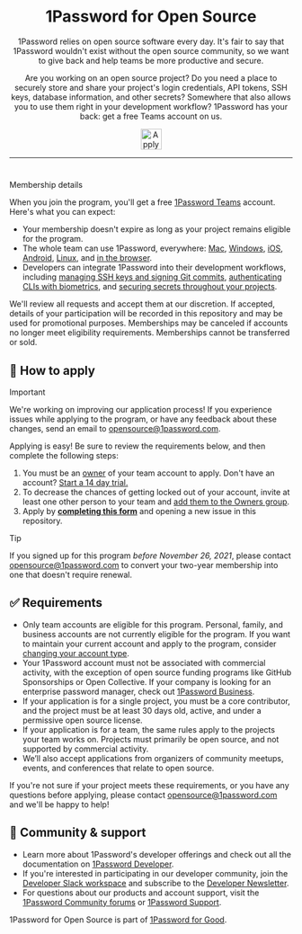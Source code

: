 <div align="center">
  <h1>1Password for Open Source</h1>
  <p>1Password relies on open source software every day. It's fair to say that 1Password wouldn't exist without the open source community, so we want to give back and help teams be more productive and secure.</p>
  <p>Are you working on an open source project? Do you need a place to securely store and share your project's login credentials, API tokens, SSH keys, database information, and other secrets? Somewhere that also allows you to use them right in your development workflow? 1Password has your back: get a free Teams account on us.</p>
  <a href="#-how-to-apply">
    <img alt="Apply today" src=".github/apply-button.png" height="37"/>
  </a>
</div>

---

#
Membership details

When you join the program, you'll get a free [1Password Teams](https://1password.com/teams) account. Here's what you can expect:

- Your membership doesn't expire as long as your project remains eligible for the program.
- The whole team can use 1Password, everywhere: [Mac](https://1password.com/downloads/mac/), [Windows](https://1password.com/downloads/windows/), [iOS](https://1password.com/downloads/ios/), [Android](https://1password.com/downloads/android/), [Linux](https://1password.com/downloads/linux/), and [in the browser](https://1password.com/downloads/browser-extension/).
- Developers can integrate 1Password into their development workflows, including [managing SSH keys and signing Git commits](https://1password.com/developers/ssh), [authenticating CLIs with biometrics](https://1password.com/developers/cli), and [securing secrets throughout your projects](https://1password.com/developers/secrets-management).

We'll review all requests and accept them at our discretion. If accepted, details of your participation will be recorded in this repository and may be used for promotional purposes. Memberships may be canceled if accounts no longer meet eligibility requirements. Memberships cannot be transferred or sold.

## 📝 How to apply

> [!IMPORTANT]
> We're working on improving our application process! If you experience issues while applying to the program, or have any feedback about these changes, send an email to [opensource@1password.com](mailto:opensource@1password.com).

Applying is easy! Be sure to review the requirements below, and then complete the following steps:

1. You must be an [owner](https://support.1password.com/groups/#owners) of your team account to apply. Don't have an account? [Start a 14 day trial.](https://start.1password.com/signup/?t=B)
2. To decrease the chances of getting locked out of your account, invite at least one other person to your team and [add them to the Owners group](https://support.1password.com/groups/#manage-group-membership).
3. Apply by [**completing this form**](https://github.com/1Password/1password-teams-open-source/issues/new?labels=application&template=application.yml&title=Application+for+[project+name]) and opening a new issue in this repository.

> [!TIP]
> If you signed up for this program _before November 26, 2021_, please contact [opensource@1password.com](mailto:opensource@1password.com) to convert your two-year membership into one that doesn't require renewal.

## ✅ Requirements

- Only team accounts are eligible for this program. Personal, family, and business accounts are not currently eligible for the program. If you want to maintain your current account and apply to the program, consider [changing your account type](https://support.1password.com/change-account-type/).
- Your 1Password account must not be associated with commercial activity, with the exception of open source funding programs like GitHub Sponsorships or Open Collective. If your company is looking for an enterprise password manager, check out [1Password Business](https://1password.com/business/).
- If your application is for a single project, you must be a core contributor, and the project must be at least 30 days old, active, and under a permissive open source license.
- If your application is for a team, the same rules apply to the projects your team works on. Projects must primarily be open source, and not supported by commercial activity.
- We’ll also accept applications from organizers of community meetups, events, and conferences that relate to open source.

If you're not sure if your project meets these requirements, or you have any questions before applying, please contact [opensource@1password.com](mailto:opensource@1password.com) and we'll be happy to help!

## 💙 Community & support

- Learn more about 1Password's developer offerings and check out all the documentation on [1Password Developer](https://developer.1password.com/).
- If you're interested in participating in our developer community, join the [Developer Slack workspace](https://developer.1password.com/joinslack) and subscribe to the [Developer Newsletter](https://1password.com/dev-subscribe/).
- For questions about our products and account support, visit the [1Password Community forums](https://1password.community/) or [1Password Support](https://support.1password.com/).

1Password for Open Source is part of [1Password for Good](https://1password.com/for-good/).
